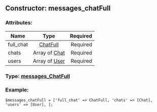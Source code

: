 ## Constructor: messages\_chatFull  

### Attributes:

| Name     |    Type       | Required |
|----------|:-------------:|---------:|
|full\_chat|[ChatFull](../types/ChatFull.md) | Required|
|chats|Array of [Chat](../types/Chat.md) | Required|
|users|Array of [User](../types/User.md) | Required|


### Type: [messages\_ChatFull](../types/messages\_ChatFull.md)

### Example:


```
$messages_chatFull = ['full_chat' => ChatFull, 'chats' => [Chat], 'users' => [User], ];
```